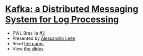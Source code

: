# [Kafka: a Distributed Messaging System for Log Processing](http://research.microsoft.com/en-us/um/people/srikanth/netdb11/netdb11papers/netdb11-final12.pdf)

- PWL Brasilia [#2](https://www.meetup.com/papers-we-love-bsb/events/234325718/)
- Presented by [Alessandro Leite](https://twitter.com/alessandroleite)
- Read [the paper](http://research.microsoft.com/en-us/um/people/srikanth/netdb11/netdb11papers/netdb11-final12.pdf)
- View [the slides](https://github.com/papers-we-love/brasilia/blob/master/kafka/pwl-2-slides.pdf)
